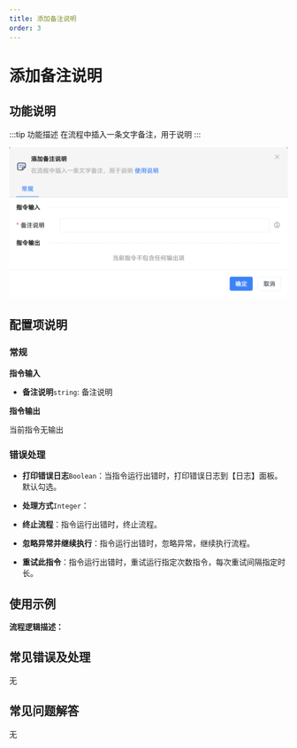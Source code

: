 ```yaml
---
title: 添加备注说明
order: 3
---
```


# 添加备注说明

## 功能说明

:::tip 功能描述
在流程中插入一条文字备注，用于说明
:::

![添加备注说明](../../../assets/添加备注说明_command.png)

## 配置项说明

### 常规

**指令输入**

- **备注说明**`string`: 备注说明


**指令输出**

当前指令无输出

### 错误处理

- **打印错误日志**`Boolean`：当指令运行出错时，打印错误日志到【日志】面板。默认勾选。

- **处理方式**`Integer`：

 - **终止流程**：指令运行出错时，终止流程。

 - **忽略异常并继续执行**：指令运行出错时，忽略异常，继续执行流程。

 - **重试此指令**：指令运行出错时，重试运行指定次数指令，每次重试间隔指定时长。

## 使用示例

**流程逻辑描述：** 

## 常见错误及处理

无

## 常见问题解答

无

